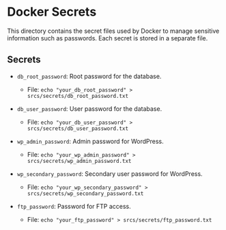# Docker Secrets

This directory contains the secret files used by Docker to manage sensitive information such as passwords. Each secret is stored in a separate file.

## Secrets

- `db_root_password`: Root password for the database.
  - File: `echo "your_db_root_password" > srcs/secrets/db_root_password.txt`
  
- `db_user_password`: User password for the database.
  - File: `echo "your_db_user_password" > srcs/secrets/db_user_password.txt`
  
- `wp_admin_password`: Admin password for WordPress.
  - File: `echo "your_wp_admin_password" > srcs/secrets/wp_admin_password.txt`
  
- `wp_secondary_password`: Secondary user password for WordPress.
  - File: `echo "your_wp_secondary_password" > srcs/secrets/wp_secondary_password.txt`
  
- `ftp_password`: Password for FTP access.
  - File: `echo "your_ftp_password" > srcs/secrets/ftp_password.txt`
